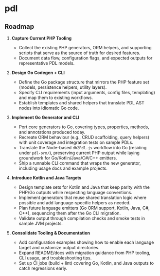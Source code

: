 # pdl

## Roadmap

1. **Capture Current PHP Tooling**
   - Collect the existing PHP generators, ORM helpers, and supporting scripts that serve as the source of truth for desired features.
   - Document data flow, configuration flags, and expected outputs for representative PDL models.

2. **Design Go Codegen + CLI**
   - Define the Go package structure that mirrors the PHP feature set (models, persistence helpers, utility layers).
   - Specify CLI requirements (input arguments, config files, templating) and map them to existing workflows.
   - Establish templates and shared helpers that translate PDL AST nodes into idiomatic Go code.

3. **Implement Go Generator and CLI**
   - Port core generators to Go, covering types, properties, methods, and annotations produced today.
   - Recreate ORM behaviour (e.g., CRUD scaffolding, query helpers) with unit coverage and integration tests on sample PDLs.
   - Translate the Node-based `db2Pdl.js` workflow into Go (residing under `pdl-orm/`), preserving current PHP output while laying groundwork for Go/Kotlin/Java/C#/C++ emitters.
   - Ship a runnable CLI command that wraps the new generator, including usage docs and example projects.

4. **Introduce Kotlin and Java Targets**
   - Design template sets for Kotlin and Java that keep parity with the PHP/Go outputs while respecting language conventions.
   - Implement generators that reuse shared translation logic where possible and add language-specific helpers as needed.
   - Plan future language emitters (Go ORM support, Kotlin, Java, C#, C++), sequencing them after the Go CLI migration.
   - Validate output through compilation checks and smoke tests in sample JVM projects.

5. **Consolidate Tooling & Documentation**
   - Add configuration examples showing how to enable each language target and customize output directories.
   - Expand README/docs with migration guidance from PHP tooling, CLI usage, and troubleshooting tips.
   - Set up CI jobs (build + lint) covering Go, Kotlin, and Java outputs to catch regressions early.

